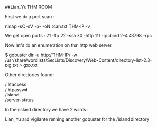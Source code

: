 ##Lian_Yu THM ROOM

First we do a port scan  : 

nmap -sC -sV -p- -oN scan.txt THM-IP -v

We get open ports :
	21			-ftp
	22			-ssh
	80			-http
	111			-rpcbind 2-4
	43798  		-rpc

Now let's do an enumeration on that http web server.

$ gobuster dir -u http://THM-IP/ -w /usr/share/wordlists/SecLists/Discovery/Web-Content/directory-list-2.3-big.txt > gob.txt

Other directories found :

/.htaccess            
/.htpasswd           
/island               
/server-status 


In the /island directory we have 2 words :

Lian_Yu and vigilante
running another gobuster for the /island directory

